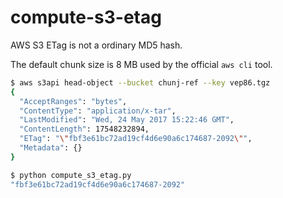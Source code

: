 # compute-s3-etag


AWS S3 ETag is not a ordinary MD5 hash.

The default chunk size is 8 MB used by the official `aws cli` tool.

```bash
$ aws s3api head-object --bucket chunj-ref --key vep86.tgz
{
  "AcceptRanges": "bytes",
  "ContentType": "application/x-tar",
  "LastModified": "Wed, 24 May 2017 15:22:46 GMT",
  "ContentLength": 17548232894,
  "ETag": "\"fbf3e61bc72ad19cf4d6e90a6c174687-2092\"",
  "Metadata": {}
}
```

```bash
$ python compute_s3_etag.py
"fbf3e61bc72ad19cf4d6e90a6c174687-2092"
```
